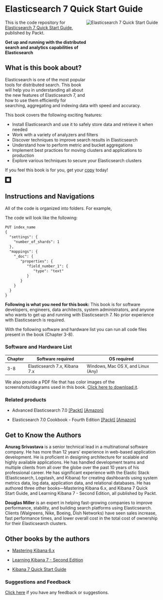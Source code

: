 # Elasticsearch 7 Quick Start Guide

<a href="https://www.packtpub.com/data/elasticsearch-7-quick-start-guide?utm_source=github&utm_medium=repository&utm_campaign=9781789803327"><img src="https://www.packtpub.com/media/catalog/product/cache/e4d64343b1bc593f1c5348fe05efa4a6/9/7/9781789803327-original.jpeg" alt="Elasticsearch 7 Quick Start Guide" height="256px" align="right"></a>

This is the code repository for [Elasticsearch 7 Quick Start Guide](https://www.packtpub.com/data/elasticsearch-7-quick-start-guide?utm_source=github&utm_medium=repository&utm_campaign=9781789803327), published by Packt.

**Get up and running with the distributed search and analytics capabilities of Elasticsearch**

## What is this book about?
Elasticsearch is one of the most popular tools for distributed search. This book will help you in understanding all about the new features of Elasticsearch 7, and how to use them efficiently for searching, aggregating and indexing data with speed and accuracy.

This book covers the following exciting features: 
* Install Elasticsearch and use it to safely store data and retrieve it when needed
* Work with a variety of analyzers and filters
* Discover techniques to improve search results in Elasticsearch
* Understand how to perform metric and bucket aggregations
* Implement best practices for moving clusters and applications to production
* Explore various techniques to secure your Elasticsearch clusters

If you feel this book is for you, get your [copy](https://www.amazon.com/dp/1789803322) today!

<a href="https://www.packtpub.com/?utm_source=github&utm_medium=banner&utm_campaign=GitHubBanner"><img src="https://raw.githubusercontent.com/PacktPublishing/GitHub/master/GitHub.png" alt="https://www.packtpub.com/" border="5" /></a>

## Instructions and Navigations
All of the code is organized into folders. For example,

The code will look like the following:
```
PUT index_name
{
  "settings": {
    "number_of_shards": 1
  },
  "mappings": {
    "_doc": {
       "properties": {
          "field_number_1": {
             "type": "text"
          }
       }
    }
  }
}
```

**Following is what you need for this book:**
This book is for software developers, engineers, data architects, system administrators, and anyone who wants to get up and running with Elasticsearch 7. No prior experience with Elasticsearch is required.

With the following software and hardware list you can run all code files present in the book (Chapter 3-8).

### Software and Hardware List

| Chapter  | Software required                                     | OS required                        |
| -------- | ------------------------------------------------------| -----------------------------------|
| 3-8      | Elasticsearch 7.x, Kibana 7.x                         | Windows, Mac OS X, and Linux (Any) |

We also provide a PDF file that has color images of the screenshots/diagrams used in this book. [Click here to download it](https://static.packt-cdn.com/downloads/9781789803327_ColorImages.pdf).


### Related products <Other books you may enjoy>
* Advanced Elasticsearch 7.0 [[Packt]](https://www.packtpub.com/in/data/mastering-elasticsearch-7-0?utm_source=github&utm_medium=repository&utm_campaign=9781789957754) [[Amazon]](https://www.amazon.com/dp/1789957753)

* Elasticsearch 7.0 Cookbook - Fourth Edition [[Packt]](https://www.packtpub.com/in/big-data-and-business-intelligence/elasticsearch-70-cookbook-fourth-edition?utm_source=github&utm_medium=repository&utm_campaign=9781789956504) [[Amazon]](https://www.amazon.com/dp/B07QMQTT5F)

## Get to Know the Authors
**Anurag Srivastava**
is a senior technical lead in a multinational software company. He has more than 12 years' experience in web-based application development. He is proficient in designing architecture for scalable and highly available applications. He has handled development teams and multiple clients from all over the globe over the past 10 years of his professional career. He has significant experience with the Elastic Stack (Elasticsearch, Logstash, and Kibana) for creating dashboards using system metrics data, log data, application data, and relational databases. He has authored three other books—Mastering Kibana 6.x, and Kibana 7 Quick Start Guide, and Learning Kibana 7 - Second Edition, all published by Packt.

**Douglas Miller**
is an expert in helping fast-growing companies to improve performance, stability, and building search platforms using Elasticsearch. Clients (Walgreens, Nike, Boeing, Dish Networks) have seen sales increase, fast performance times, and lower overall cost in the total cost of ownership for their Elasticsearch clusters.

## Other books by the authors
* [Mastering Kibana 6.x](https://www.packtpub.com/big-data-and-business-intelligence/mastering-kibana-6x?utm_source=github&utm_medium=repository&utm_campaign=9781788831031)

* [Learning Kibana 7 - Second Edition](https://www.packtpub.com/data/learning-kibana-7-second-edition?utm_source=github&utm_medium=repository&utm_campaign=9781838550363)

* [Kibana 7 Quick Start Guide](https://www.packtpub.com/big-data-and-business-intelligence/kibana-7-quick-start-guide?utm_source=github&utm_medium=repository&utm_campaign=9781789804034)

### Suggestions and Feedback
[Click here](https://docs.google.com/forms/d/e/1FAIpQLSdy7dATC6QmEL81FIUuymZ0Wy9vH1jHkvpY57OiMeKGqib_Ow/viewform) if you have any feedback or suggestions.
